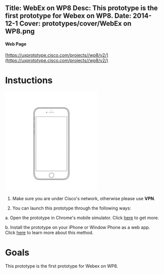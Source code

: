 Title: WebEx on WP8
Desc: This prototype is the first prototype for Webex on WP8.
Date: 2014-12-1
Cover: prototypes/cover/WebEx on WP8.png
---

#### Web Page

[https://uxprototype.cisco.com/projects//wp8/v2/](https://uxprototype.cisco.com/projects//wp8/v2/)


# Instuctions 
![mobile](../../../img_data/prototypes/Mobile-2x.png)

1) Make sure you are under Cisco's network, otherwise please use **VPN**.

2) You can launch this prototype through the following ways: 

a. Open the prototype in Chrome's mobile simulator. Click [here](../guide/chrome's-mobile-simulator.html) to get more.

b. Install the prototype on your iPhone or Window Phone as a web app. Click [here](../guide/install-web-app.html) to learn more about this method.

# Goals	
This prototype is the first prototype for Webex on WP8.

